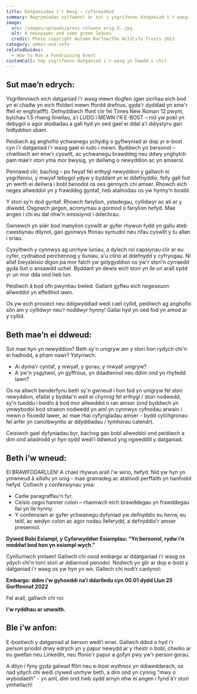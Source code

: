 ```yaml
---
title: Datganiadau i'r Wasg – cyfarwyddyd
summary: Awgrymiadau sylfaenol ar sut i ysgrifennu datganiad i'r wasg.
image:
  src: /images/uploads/press-release_orig-3-.jpg
  alt: A newspaper and some green leaves
  credit: Photo copyright Autumn Barlow/The Wildlife Trusts 2023
category: admin-and-info
relatedGuides:
  - How to Run a Fundraising Event
customCall: Ydy ysgrifennu datganiad i'r wasg yn hawdd i chi?
---
```

## Sut mae’n edrych:

Ysgrifennwch eich datganiad i'r wasg mewn dogfen (gan sicrhau eich bod yn ei chadw yn eich ffolderi mewn ffordd drefnus, gyda'r dyddiad yn enw'r ffeil er enghraifft). Defnyddiwch ffont clir fel Times New Roman 12 pwynt, bylchau 1.5 rhwng llinellau, a’i LUDO I MEWN I'R E-BOST – nid yw pobl yn debygol o agor atodiadau a gall hyd yn oed gael ei ddal a'i ddiystyru gan hidlyddion sbam.


Peidiwch ag anghofio ychwanegu ychydig o gyflwyniad ar dop yr e-bost cyn i'r datganiad i'r wasg gael ei ludo i mewn. Byddwch yn bersonol – chwiliwch am enw'r cyswllt, ac ychwanegu brawddeg neu ddwy ynghylch pam mae'r stori yma mor bwysig, yn deilwng o newyddion ac yn amserol.


Pennawd clir, bachog – po fwyaf fel erthygl newyddion y gallwch ei ysgrifennu, y mwyaf tebygol ydyw y byddant yn ei ddefnyddio, felly gall fod yn werth ei deilwra i bobl benodol os oes gennych chi amser. Rhowch eich neges allweddol yn y frawddeg gyntaf, heb atalnodau os yw hynny’n bosibl.


Y stori sy’n dod gyntaf. Rhowch fanylion, ystadegau, cyllidwyr ac ati ar y diwedd. Osgowch jargon, acronymau a gormod o fanylion hefyd. Mae angen i chi eu dal nhw’n emosiynol i ddechrau.


Gwnewch yn siŵr bod manylion cyswllt ar gyfer rhywun fydd yn gallu ateb cwestiynau dilynol, gan gynnwys ffonau symudol neu rifau cyswllt y tu allan i oriau.


Cysylltwch y cynnwys ag unrhyw luniau, a dylech roi capsiynau clir ar eu cyfer, cydnabod perchennog y lluniau, a'u clirio at ddefnydd y cyfryngau. Ni allaf bwysleisio digon pa mor falch yw golygyddion os yw'r stori’n cyrraedd gyda llun o ansawdd uchel. Byddant yn dewis eich stori yn lle un arall sydd yr un mor dda ond heb lun.


Peidiwch â bod ofn pwyntiau bwled. Gallant gyfleu eich negeseuon allweddol yn effeithiol iawn.


Os yw eich prosiect neu ddigwyddiad wedi cael cyllid, peidiwch ag anghofio sôn am y cyllidwyr neu’r noddwyr hynny! Gallai hyd yn oed fod yn amod ar y cyllid.



## Beth mae’n ei ddweud:

Sut mae hyn yn newyddion? Beth sy'n unigryw am y stori hon rydych chi'n ei hadrodd, a pham nawr? Ystyriwch:

* Ai dyma'r cyntaf, y mwyaf, y gorau, y mwyaf unigryw?
* A yw'n ysgytwol, yn gyffrous, yn ddadlennol neu ddim ond yn rhyfedd iawn?

Os na allwch benderfynu beth sy'n gwneud i hon fod yn unigryw fel stori newyddion, efallai y byddai'n well ei chynnig fel erthygl / stori nodwedd, sy'n tueddu i beidio â bod mor allweddol o ran amser (ond byddwch yn ymwybodol bod straeon nodwedd yn aml yn cynnwys cyfnodau arwain i mewn o fisoedd lawer, ac mae rhai cyfyngiadau amser - bydd cylchgronau fel arfer yn canolbwyntio ar ddyddiadau / tymhorau calendr).


Ceisiwch gael dyfyniadau byr, bachog gan bobl allweddol ond peidiwch a dim ond ailadrodd yr hyn sydd wedi’i ddweud yng ngweddill y datganiad.

## Beth i’w wneud:

EI BRAWFDDARLLEN! A chael rhywun arall i'w wirio, hefyd. Nid yw hyn yn ymwneud â sillafu yn unig - mae gramadeg ac atalnodi perffaith yn hanfodol hefyd. Cofiwch y confensiynau yma:

* Cadw paragraffau'n fyr.
* Ceisio osgoi hanner colon – rhannwch eich brawddegau yn frawddegau llai yn lle hynny.
* Y confensiwn ar gyfer ychwanegu dyfyniad yw defnyddio eu henw, eu teitl, ac wedyn colon ac agor nodau lleferydd, a defnyddio'r amser presennol.

**Dywed Bobi Esiampl, y Cyfarwyddwr Esiamplau: “Yn bersonol, rydw i’n meddwl bod hon yn esiampl wych.”**

Cynlluniwch ymlaen! Gallwch chi osod embargo ar ddatganiad i'r wasg os ydych chi'n torri stori ar ddiwrnod penodol. Nodwch yn glir ar dop e-bost y datganiad i'r wasg os yw hyn yn wir. Gallech chi nodi’r canlynol:

**Embargo: ddim i’w gyhoeddi na’i ddarlledu cyn 00.01 dydd Llun 25 Gorffennaf 2022**

Fel arall, gallwch chi roi:

**I'w ryddhau ar unwaith.**

## Ble i’w anfon:

E-bostiwch y datganiad at berson wedi’i enwi. Gallwch ddod o hyd i'r person priodol drwy edrych yn y papur newydd ar y rhestr o bobl, chwilio ar eu gwefan neu LinkedIn, neu ffonio'r papur a gofyn pwy yw'r person gorau.


A dilyn i fyny gyda galwad ffôn neu e-bost wythnos yn ddiweddarach, os nad ydych chi wedi clywed unrhyw beth, a dim ond yn cynnig “mwy o wybodaeth” - yn aml, dim ond hwb sydd arnyn nhw ei angen i fynd â'r stori ymhellach!
